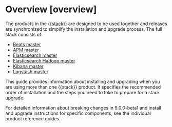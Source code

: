 # Overview [overview]

The products in the [{{stack}}](https://www.elastic.co/products) are designed to be used together and releases are synchronized to simplify the installation and upgrade process. The full stack consists of:

* [Beats master](asciidocalypse://docs/beats/docs/reference/ingestion-tools/index.md)
* [APM master](/solutions/observability/apps.md)
* [Elasticsearch master](/get-started/index.md)
* [Elasticsearch Hadoop master](asciidocalypse://docs/elasticsearch-hadoop/docs/reference/ingestion-tools/elasticsearch-hadoop/preface.md)
* [Kibana master](/get-started/the-stack.md)
* [Logstash master](asciidocalypse://docs/logstash/docs/reference/ingestion-tools/logstash/index.md)

This guide provides information about installing and upgrading when you are using more than one {{stack}} product. It specifies the recommended order of installation and the steps you need to take to prepare for a stack upgrade.

For detailed information about breaking changes in 9.0.0-beta1 and install and upgrade instructions for specific components, see the individual product reference guides.

